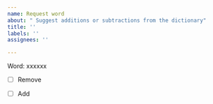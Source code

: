 ```yaml
---
name: Request word
about: " Suggest additions or subtractions from the dictionary"
title: ''
labels: ''
assignees: ''

---
```


Word: xxxxxx

- [ ] Remove 

- [ ] Add

